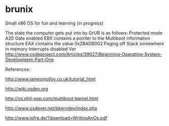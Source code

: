 # brunix
Small x86 OS for fun and learning (in progress)

The state the computer gets put into by GrUB is as follows:
Protected mode
A20 Gate enabled
EBX contains a pointer to the Multiboot information structure
EAX contains the value 0x2BADB002
Paging off
Stack somewhere in memory
Interrupts disabled
Ver http://www.codeproject.com/Articles/39027/Beginning-Operating-System-Development-Part-One




References:

http://www.jamesmolloy.co.uk/tutorial_html

http://wiki.osdev.org

http://os.phil-opp.com/multiboot-kernel.html

http://www.osdever.net/bkerndev/index.php

http://www.jofre.de/?download=WritingAnOs.pdf

